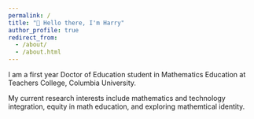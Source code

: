 ```yaml
---
permalink: /
title: "👋 Hello there, I'm Harry"
author_profile: true
redirect_from: 
  - /about/
  - /about.html
---
```

I am a first year Doctor of Education student in Mathematics Education at Teachers College, Columbia University.

My current research interests include mathematics and technology integration, equity in math education, and exploring mathemtical identity.
